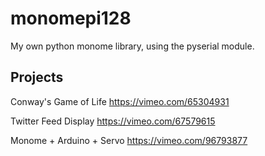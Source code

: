 # monomepi128

My own python monome library, using the pyserial module.


## Projects

Conway's Game of Life https://vimeo.com/65304931

Twitter Feed Display https://vimeo.com/67579615

Monome + Arduino + Servo https://vimeo.com/96793877
